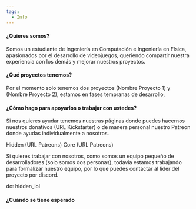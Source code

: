 ```yaml
---
tags:
  - Info
---
```


#### ¿Quieres somos?
Somos un estudiante de Ingeniería en Computación e Ingeniería en Física, apasionados por el desarrollo de videojuegos, queriendo compartir nuestra experiencia con los demás y mejorar nuestros proyectos.

#### ¿Qué proyectos tenemos?
Por el momento solo tenemos dos proyectos (Nombre Proyecto 1) y (Nombre Proyecto 2), estamos en fases tempranas de desarrollo, 

#### ¿Cómo hago para apoyarlos o trabajar con ustedes?
Si nos quieres ayudar tenemos nuestras páginas donde puedes hacernos nuestros donativos (URL Kickstarter) o de manera personal nuestro Patreon donde ayudas individualmente a nosotros.

Hidden (URL Patreons)
Core (URL Patreons)

Si quieres trabajar con nosotros, como somos un equipo pequeño de desarrolladores (solo somos dos personas), todavía estamos trabajando para formalizar nuestro equipo, por lo que puedes contactar al lider del proyecto por discord.

dc: hidden_lol
#### ¿Cuándo se tiene esperado 
